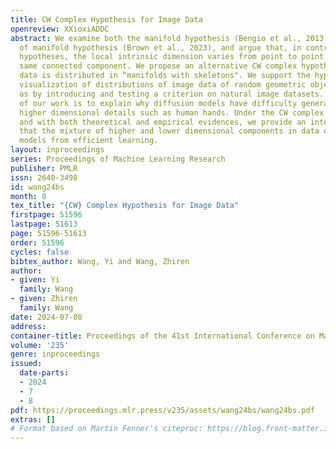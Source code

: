 ```yaml
---
title: CW Complex Hypothesis for Image Data
openreview: XXioxiADDC
abstract: We examine both the manifold hypothesis (Bengio et al., 2013) and the union
  of manifold hypothesis (Brown et al., 2023), and argue that, in contrast to these
  hypotheses, the local intrinsic dimension varies from point to point even in the
  same connected component. We propose an alternative CW complex hypothesis that image
  data is distributed in “manifolds with skeletons". We support the hypothesis through
  visualization of distributions of image data of random geometric objects, as well
  as by introducing and testing a criterion on natural image datasets. One motivation
  of our work is to explain why diffusion models have difficulty generating accurate
  higher dimensional details such as human hands. Under the CW complex hypothesis
  and with both theoretical and empirical evidences, we provide an interpretation
  that the mixture of higher and lower dimensional components in data obstructs diffusion
  models from efficient learning.
layout: inproceedings
series: Proceedings of Machine Learning Research
publisher: PMLR
issn: 2640-3498
id: wang24bs
month: 0
tex_title: "{CW} Complex Hypothesis for Image Data"
firstpage: 51596
lastpage: 51613
page: 51596-51613
order: 51596
cycles: false
bibtex_author: Wang, Yi and Wang, Zhiren
author:
- given: Yi
  family: Wang
- given: Zhiren
  family: Wang
date: 2024-07-08
address:
container-title: Proceedings of the 41st International Conference on Machine Learning
volume: '235'
genre: inproceedings
issued:
  date-parts:
  - 2024
  - 7
  - 8
pdf: https://proceedings.mlr.press/v235/assets/wang24bs/wang24bs.pdf
extras: []
# Format based on Martin Fenner's citeproc: https://blog.front-matter.io/posts/citeproc-yaml-for-bibliographies/
---
```

